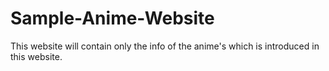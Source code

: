 # Sample-Anime-Website
This website will contain only the info of the anime's which is introduced in this website.
